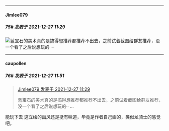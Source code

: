 

*****

####  Jimlee079  
##### 75#       发表于 2021-12-27 11:29

<img src="https://static.saraba1st.com/image/smiley/face2017/009.gif" referrerpolicy="no-referrer">蓝宝石的美术真的是搞得想推荐都推荐不出去，之前试着截图给群友推荐，没一个看了之后说想玩的····



*****

####  caupollen  
##### 76#       发表于 2021-12-27 11:51

<blockquote><a href="httphttps://bbs.saraba1st.com/2b/forum.php?mod=redirect&amp;goto=findpost&amp;pid=54060515&amp;ptid=2043795" target="_blank">Jimlee079 发表于 2021-12-27 11:29</a>

蓝宝石的美术真的是搞得想推荐都推荐不出去，之前试着截图给群友推荐，没一个看了之后说想玩的·· ...</blockquote>
能玩下去 这立绘的画风还是挺有味道，毕竟是作者自己画的，类似龙骑士的感觉吧。

